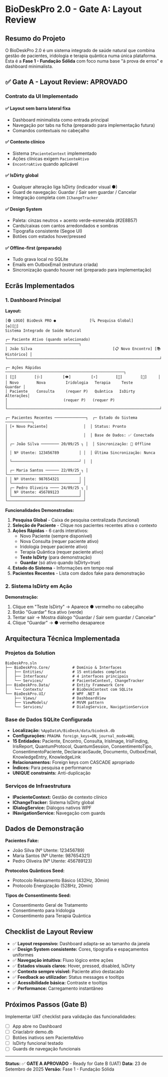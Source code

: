 # BioDeskPro 2.0 - Gate A: Layout Review

## Resumo do Projeto

O BioDeskPro 2.0 é um sistema integrado de saúde natural que combina gestão de pacientes, iridologia e terapia quântica numa única plataforma. Esta é a **Fase 1 - Fundação Sólida** com foco numa base "à prova de erros" e dashboard minimalista.

## ✅ Gate A - Layout Review: **APROVADO**

### Contrato da UI Implementado

#### ✅ Layout sem barra lateral fixa
- Dashboard minimalista como entrada principal
- Navegação por tabs na ficha (preparado para implementação futura)
- Comandos contextuais no cabeçalho

#### ✅ Contexto clínico
- Sistema `IPacienteContext` implementado
- Ações clínicas exigem `PacienteAtivo`
- `EncontroAtivo` quando aplicável

#### ✅ IsDirty global
- Qualquer alteração liga IsDirty (indicador visual ●)
- Guard de navegação: Guardar / Sair sem guardar / Cancelar
- Integração completa com `IChangeTracker`

#### ✅ Design System
- Paleta: cinzas neutros + acento verde-esmeralda (#2E8B57)
- Cards/caixas com cantos arredondados e sombras
- Tipografia consistente (Segoe UI)
- Botões com estados hover/pressed

#### ✅ Offline-first (preparado)
- Tudo grava local no SQLite
- Emails em OutboxEmail (estrutura criada)
- Sincronização quando houver net (preparado para implementação)

## Ecrãs Implementados

### 1. Dashboard Principal

**Layout:**
```
[🟢 LOGO] BioDesk PRO ●               [🔍 Pesquisa Global]               [⚙️][🚪]
Sistema Integrado de Saúde Natural

┌─ Paciente Ativo (quando selecionado) ─────────────────────────────────┐
│ João Silva                                    [📋 Novo Encontro] [📚 Histórico] │
└────────────────────────────────────────────────────────────────────┘

┌─ Ações Rápidas ─────────────────────────────────────────────────────┐
│ [👤]        [🩺]         [👁️]         [⚡]        [🧪]        [💾]     │
│ Novo        Nova         Iridologia   Terapia     Teste       Guardar │
│ Paciente    Consulta     (requer P)   Quântica   IsDirty    Alterações│
│                         (requer P)   (requer P)                      │
└────────────────────────────────────────────────────────────────────┘

┌─ Pacientes Recentes ──────────────┐  ┌─ Estado do Sistema ────────────┐
│ [+ Novo Paciente]                │  │ Status: Pronto                 │
│                                  │  │ Base de Dados: ✅ Conectada     │
│ ┌─ João Silva ──────── 20/09/25 ┐ │  │ Sincronização: 📶 Offline       │
│ │ Nº Utente: 123456789         │ │  │ Última Sincronização: Nunca    │
│ └──────────────────────────────┘ │  │                                │
│ ┌─ Maria Santos ────── 22/09/25 ┐ │  └────────────────────────────────┘
│ │ Nº Utente: 987654321         │ │
│ └──────────────────────────────┘ │
│ ┌─ Pedro Oliveira ──── 24/09/25 ┐ │
│ │ Nº Utente: 456789123         │ │
│ └──────────────────────────────┘ │
└──────────────────────────────────┘
```

**Funcionalidades Demonstradas:**

1. **Pesquisa Global** - Caixa de pesquisa centralizada (funcional)
2. **Seleção de Paciente** - Clique nos pacientes recentes ativa o contexto
3. **Ações Rápidas** - 6 cards interativos:
   - Novo Paciente (sempre disponível)
   - Nova Consulta (requer paciente ativo)
   - Iridologia (requer paciente ativo) 
   - Terapia Quântica (requer paciente ativo)
   - **Teste IsDirty** (para demonstração)
   - **Guardar** (só ativo quando IsDirty=true)
4. **Estado do Sistema** - Informações em tempo real
5. **Pacientes Recentes** - Lista com dados fake para demonstração

### 2. Sistema IsDirty em Ação

**Demonstração:**
1. Clique em "Teste IsDirty" → Aparece ● vermelho no cabeçalho
2. Botão "Guardar" fica ativo (verde)
3. Tentar sair → Mostra diálogo "Guardar / Sair sem guardar / Cancelar"
4. Clique "Guardar" → ● vermelho desaparece

## Arquitectura Técnica Implementada

### Projetos da Solution
```
BioDeskPro.sln
├── BioDeskPro.Core/          # Domínio & Interfaces
│   ├── Entities/             # 15 entidades completas
│   ├── Interfaces/           # 4 interfaces principais
│   └── Services/             # PacienteContext, ChangeTracker
├── BioDeskPro.Data/          # Entity Framework Core
│   └── Contexts/             # BioDeskContext com SQLite
└── BioDeskPro.UI/            # WPF .NET 8
    ├── Views/                # DashboardView
    ├── ViewModels/           # MVVM pattern
    └── Services/             # DialogService, NavigationService
```

### Base de Dados SQLite Configurada
- **Localização:** `%AppData%/BioDesk/data/biodesk.db`
- **Configurações:** `PRAGMA foreign_keys=ON`, `journal_mode=WAL`
- **15 Entidades:** Paciente, Encontro, Consulta, IrisImage, IrisFinding, IrisReport, QuantumProtocol, QuantumSession, ConsentimentoTipo, ConsentimentoPaciente, DeclaracaoSaude, Documento, OutboxEmail, KnowledgeEntry, KnowledgeLink
- **Relacionamentos:** Foreign keys com CASCADE apropriado
- **Índices:** Para pesquisa e performance
- **UNIQUE constraints:** Anti-duplicação

### Serviços de Infraestrutura
- **IPacienteContext:** Gestão de contexto clínico
- **IChangeTracker:** Sistema IsDirty global
- **IDialogService:** Diálogos nativos WPF
- **INavigationService:** Navegação com guards

## Dados de Demonstração

**Pacientes Fake:**
- João Silva (Nº Utente: 123456789)
- Maria Santos (Nº Utente: 987654321) 
- Pedro Oliveira (Nº Utente: 456789123)

**Protocolos Quânticos Seed:**
- Protocolo Relaxamento Básico (432Hz, 30min)
- Protocolo Energização (528Hz, 20min)

**Tipos de Consentimento Seed:**
- Consentimento Geral de Tratamento
- Consentimento para Iridologia
- Consentimento para Terapia Quântica

## Checklist de Layout Review

- ✅ **Layout responsivo:** Dashboard adapta-se ao tamanho da janela
- ✅ **Design System consistente:** Cores, tipografia e espaçamentos uniformes
- ✅ **Navegação intuitiva:** Fluxo lógico entre ações
- ✅ **Estados visuais claros:** Hover, pressed, disabled, IsDirty
- ✅ **Contexto sempre visível:** Paciente ativo destacado
- ✅ **Feedback ao utilizador:** Status messages e tooltips
- ✅ **Acessibilidade básica:** Contraste e tooltips
- ✅ **Performance:** Carregamento instantâneo

## Próximos Passos (Gate B)

Implementar UAT checklist para validação das funcionalidades:
- [ ] App abre no Dashboard
- [ ] Criar/abrir demo.db
- [ ] Botões inativos sem PacienteAtivo
- [ ] IsDirty funcional testado
- [ ] Guards de navegação funcionais

---

**Status:** ✅ **GATE A APROVADO** - Ready for Gate B (UAT)
**Data:** 23 de Setembro de 2025
**Versão:** Fase 1 - Fundação Sólida